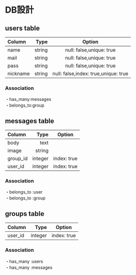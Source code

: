 # DB設計

## users table


|Column|Type|Option|
|:--|--:|:--:|
|name |string|null: false,unique: true|
|mail|string|null: false,unique: true|
|pass|string|null: false,unique: true|
|nickname|string|null: false,index: true,unique: true|


### Association
・has_many:messages<br>
・belongs_to:group<br>



## messages table


|Column|Type|Option|
|:--|--:|:--:|
|body |text||
|image|string||
|group_id|integer|index: true|
|user_id|integer|index: true|


### Association
・belongs_to :user<br>
・belongs_to :group<br>

## groups table

|Column|Type|Option|
|:--|--:|:--:|
|user_id|integer|index: true|


### Association
・has_many :users <br>
・has_many :messages<br>


